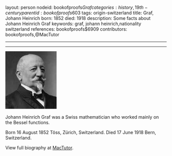 layout: person
nodeid: bookofproofs$Graf
categories: history,19th-century
parentid: bookofproofs$603
tags: origin-switzerland
title: Graf, Johann Heinrich
born: 1852
died: 1918
description: Some facts about Johann Heinrich Graf
keywords: graf, johann heinrich,nationality switzerland
references: bookofproofs$6909
contributors: bookofproofs,@MacTutor

---


---

![Graf.jpg](https://github.com/bookofproofs/bookofproofs.github.io/blob/main/_sources/_assets/images/portraits/Graf.jpg?raw=true)

Johann Heinrich Graf was a Swiss mathematician who worked mainly on the Bessel functions.

Born 16 August 1852 Töss, Zürich, Switzerland. Died 17 June 1918 Bern, Switzerland.


View full biography at [MacTutor](https://mathshistory.st-andrews.ac.uk/Biographies/Graf/).